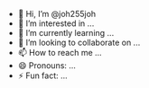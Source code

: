 - 👋 Hi, I’m @joh255joh
- 👀 I’m interested in ...
- 🌱 I’m currently learning ...
- 💞️ I’m looking to collaborate on ...
- 📫 How to reach me ...
- 😄 Pronouns: ...
- ⚡ Fun fact: ...

<!---
joh255joh/joh255joh is a ✨ special ✨ repository because its `README.md` (this file) appears on your GitHub profile.
You can click the Preview link to take a look at your changes.
--->
